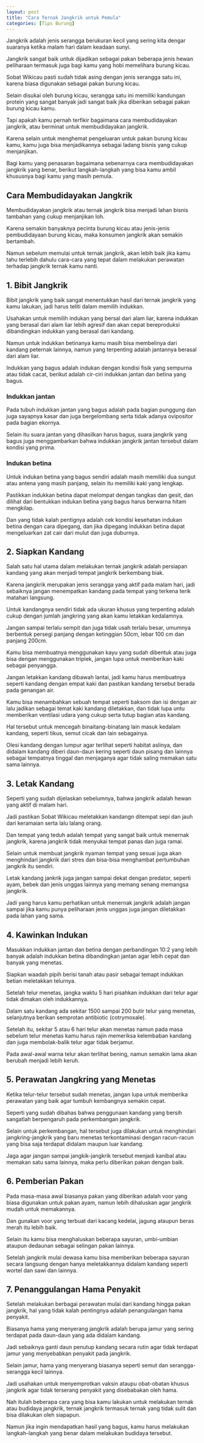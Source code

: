 ```yaml
---
layout: post
title: "Cara Ternak Jangkrik untuk Pemula"
categories: [Tips Burung]
---
```


Jangkrik adalah jenis serangga berukuran kecil yang sering kita dengar suaranya ketika malam hari dalam keadaan sunyi.

Jangkrik sangat baik untuk dijadikan sebagai pakan beberapa jenis hewan peliharaan termasuk juga bagi kamu yang hobi memelihara burung kicau.

Sobat Wikicau pasti sudah tidak asing dengan jenis serangga satu ini, karena biasa digunakan sebagai pakan burung kicau.

Selain disukai oleh burung kicau, serangga satu ini memiliki kandungan protein yang sangat banyak jadi sangat baik jika diberikan sebagai pakan burung kicau kamu.

Tapi apakah kamu pernah terfikir bagaimana cara membudidayakan jangkrik, atau berminat untuk membudidayakan jangkrik.

Karena selain untuk menghemat pengeluaran untuk pakan burung kicau kamu, kamu juga bisa menjadikannya sebagai ladang bisnis yang cukup menjanjikan.

Bagi kamu yang penasaran bagaimana sebenarnya cara membudidayakan jangkrik yang benar, berikut langkah-langkah yang bisa kamu ambil khususnya bagi kamu yang masih pemula.

## Cara Membudidayakan Jangkrik

Membudidayakan jangkrik atau ternak jangkrik bisa menjadi lahan bisnis tambahan yang cukup menjanjikan loh.

Karena semakin banyaknya pecinta burung kicau atau jenis-jenis pembudidayaan burung kicau, maka konsumen jangkrik akan semakin bertambah.

Namun sebelum memulai untuk ternak jangkrik, akan lebih baik jika kamu tahu terlebih dahulu cara-cara yang tepat dalam melakukan perawatan terhadap jangkrik ternak kamu nanti.

## 1. Bibit Jangkrik

Bibit jangkrik yang baik sangat menentukkan hasil dari ternak jangkrik yang kamu lakukan, jadi harus teliti dalam memilih indukkan.

Usahakan untuk memilih indukan yang bersal dari alam liar, karena indukkan yang berasal dari alam liar lebih agresif dan akan cepat bereproduksi dibandingkan indukkan yang berasal dari kandang.

Namun untuk indukkan betinanya kamu masih bisa membelinya dari kandang peternak lainnya, namun yang terpenting adalah jantannya berasal dari alam liar.

Indukkan yang bagus adalah indukan dengan kondisi fisik yang sempurna atau tidak cacat, berikut adalah cir-ciri indukkan jantan dan betina yang bagus.

### Indukkan jantan

Pada tubuh indukkan jantan yang bagus adalah pada bagian punggung dan juga sayapnya kasar dan juga bergelombang serta tidak adanya ovipositor pada bagian ekornya.

Selain itu suara jantan yang dihasilkan harus bagus, suara jangkrik yang bagus juga menggambarkan bahwa indukkan jangkrik jantan tersebut dalam kondisi yang prima.

### Indukan betina

Untuk indukan betina yang bagus sendiri adalah masih memiliki dua sungut atau antena yang masih panjang, selain itu memiliki kaki yang lengkap.

Pastikkan indukkan betina dapat melompat dengan tangkas dan gesit, dan dilihat dari bentukkan indukan betina yang bagus harus berwarna hitam mengkilap.

Dan yang tidak kalah pentignya adalah cek kondisi kesehatan indukan betina dengan cara dipegang, dan jika dipegang indukkan betina dapat mengeluarkan zat cair dari mulut dan juga duburnya.

## 2. Siapkan Kandang

Salah satu hal utama dalam melakukan ternak jangkrik adalah persiapan kandang yang akan menjadi tempat jangkrik berkembang biak.

Karena jangkrik merupakan jenis serangga yang aktif pada malam hari, jadi sebaiknya jangan menempatkan kandang pada tempat yang terkena terik matahari langsung.

Untuk kandangnya sendiri tidak ada ukuran khusus yang terpenting adalah cukup dengan jumlah jangkring yang akan kamu letakkan kedalamnya.

Jangan sampai terlalu sempit dan juga tidak usah terlalu besar, umumnya berbentuk persegi panjang dengan ketinggian 50cm, lebar 100 cm dan panjang 200cm.

Kamu bisa membuatnya menggunakan kayu yang sudah dibentuk atau juga bisa dengan menggunakan triplek, jangan lupa untuk memberikan kaki sebagai penyangga.

Jangan letakkan kandang dibawah lantai, jadi kamu harus membuatnya seperti kandang dengan empat kaki dan pastikan kandang tersebut berada pada genangan air.

Kamu bisa menambahkan sebuah tempat seperti baksom dan isi dengan air lalu jadikan sebagai temat kaki kandang diletakkan, dan tidak lupa untu memberikan ventilasi udara yang cukup serta tutup bagian atas kandang.

Hal tersebut untuk mencegah binaitang-binatang lain masuk kedalam kandang, seperti tikus, semut cicak dan lain sebagainya.

Olesi kandang dengan lumpur agar terlihat seperti habitat aslinya, dan didalam kandang diberi daun-daun kering seperti daun pisang dan lainnya sebagai tempatnya tinggal dan menjaganya agar tidak saling memakan satu sama lainnya.

## 3. Letak Kandang

Seperti yang sudah dijelaskan sebelumnya, bahwa jangkrik adalah hewan yang aktif di malam hari.

Jadi pastikan Sobat Wikicau meletakkan kandangn ditempat sepi dan jauh dari keramaian serta lalu lalang orang.

Dan tempat yang teduh adalah tempat yang sangat baik untuk menernak jangkrik, karena jangkrik tidak menyukai tempat panas dan juga ramai.

Selain untuk membuat jangkrik nyaman tempat yang sesuai juga akan menghindari jangkrik dari stres dan bisa-bisa menghambat pertumbuhan jangkrik itu sendiri.

Letak kandang jankrik juga jangan sampai dekat dengan predator, seperti ayam, bebek dan jenis unggas lainnya yang memang senang memangsa jangkrik.

Jadi yang harus kamu perhatikan untuk menernak jangkrik adalah jangan sampai jika kamu punya peliharaan jenis unggas juga jangan diletakkan pada lahan yang sama.

## 4. Kawinkan Indukan

Masukkan indukkan jantan dan betina dengan perbandingan 10:2 yang lebih banyak adalah indukkan betina dibandingkan jantan agar lebih cepat dan banyak yang menetas.

Siapkan waadah pipih berisi tanah atau pasir sebagai temapt indukkan betian meletakkan telurnya.

Setelah telur menetas, jangka waktu 5 hari pisahkan indukkan dari telur agar tidak dimakan oleh indukkannya.

Dalam satu kandang ada sekitar 1500 sampai 200 butir telur yang menetas, selanjutnya berikan semprotan antibiotic (cotrymoxale).

Setelah itu, sekitar 5 atau 6 hari telur akan menetas namun pada masa sebelum telur menetas kamu harus rajin memeriksa kelembaban kandang dan juga membolak-balik telur agar tidak berjamur.

Pada awal-awal warna telur akan terlihat bening, namun semakin lama akan berubah menjadi lebih keruh.

## 5. Perawatan Jangkring yang Menetas

Ketika telur-telur tersebut sudah menetas, jangan lupa untuk memberika perawatan yang baik agar tumbuh kembangnya semakin cepat.

Seperti yang sudah dibahas bahwa penggunaan kandang yang bersih sangatlah berpengaruh pada perkembangan jangkrik.

Selain untuk perkembangan, hal tersebut juga dilakukan untuk menghindari jangkring-jangkrik yang baru menetas terkontaminasi dengan racun-racun yang bisa saja terdapat didalam maupun luar kandang.

Jaga agar jangan sampai jangkik-jangkrik tersebut menjadi kanibal atau memakan satu sama lainnya, maka perlu diberikan pakan dengan baik.

## 6. Pemberian Pakan

Pada masa-masa awal biasanya pakan yang diberikan adalah voor yang biasa digunakan untuk pakan ayam, namun lebih dihaluskan agar jangkrik mudah untuk memakannya.

Dan gunakan voor yang terbuat dari kacang kedelai, jagung ataupun beras merah itu lebih baik.

Selain itu kamu bisa menghaluskan beberapa sayuran, umbi-umbian ataupun dedaunan sebagai selingan pakan lainnya.

Setelah jangkrik mulai dewasa kamu bisa memberikan beberapa sayuran secara langsung dengan hanya meletakkannya didalam kandang seperti wortel dan sawi dan lainnya.

## 7. Penanggulangan Hama Penyakit

Setelah melakukan berbagai perawatan mulai dari kandang hingga pakan jangkrik, hal yang tidak kalah pentingnya adalah penangulangan hama penyakit.

Biasanya hama yang menyerang jangkrik adalah berupa jamur yang sering terdapat pada daun-daun yang ada didalam kandang.

Jadi sebaiknya ganti daun penutup kandang secara rutin agar tidak terdapat jamur yang menyebabkan penyakit pada jangkrik.

Selain jamur, hama yang menyerang biasanya seperti semut dan serangga-serangga kecil lainnya.

Jadi usahakan untuk menyemprotkan vaksin ataupu obat-obatan khusus jangkrik agar tidak terserang penyakit yang disebabakan oleh hama.

Nah itulah beberapa cara yang bisa kamu lakukan untuk melakukan ternak atau budidaya jangkrik, ternak jangkrik termasuk ternak yang tidak sulit dan bisa dilakukan oleh siapapun.

Namun jika ingin mendapatkan hasil yang bagus, kamu harus melakukan langkah-langkah yang benar dalam melakukan budidaya tersebut.